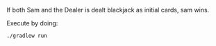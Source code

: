 
If both Sam and the Dealer is dealt blackjack as initial cards, sam wins.

Execute by doing:

    ./gradlew run